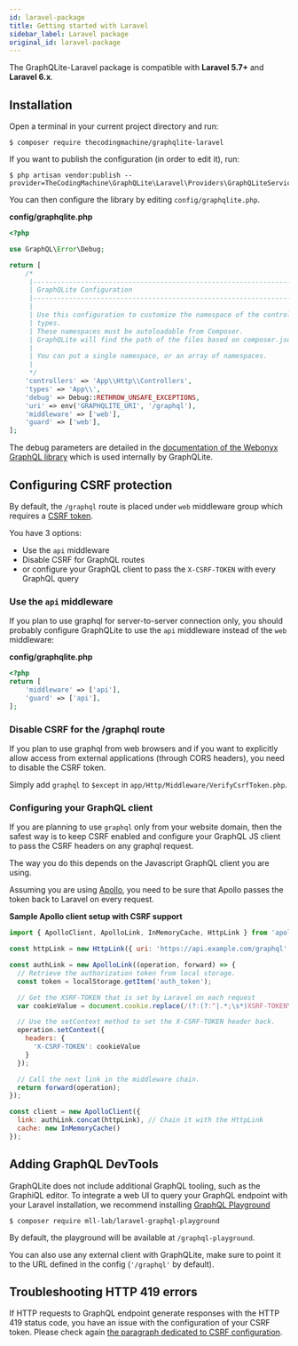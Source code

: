 ```yaml
---
id: laravel-package
title: Getting started with Laravel
sidebar_label: Laravel package
original_id: laravel-package
---
```


The GraphQLite-Laravel package is compatible with **Laravel 5.7+** and **Laravel 6.x**.

## Installation

Open a terminal in your current project directory and run:

```console
$ composer require thecodingmachine/graphqlite-laravel
```

If you want to publish the configuration (in order to edit it), run:

```console
$ php artisan vendor:publish --provider=TheCodingMachine\GraphQLite\Laravel\Providers\GraphQLiteServiceProvider
```

You can then configure the library by editing `config/graphqlite.php`.

**config/graphqlite.php**
```php
<?php

use GraphQL\Error\Debug;

return [
    /*
     |--------------------------------------------------------------------------
     | GraphQLite Configuration
     |--------------------------------------------------------------------------
     |
     | Use this configuration to customize the namespace of the controllers and
     | types.
     | These namespaces must be autoloadable from Composer.
     | GraphQLite will find the path of the files based on composer.json settings.
     |
     | You can put a single namespace, or an array of namespaces.
     |
     */
    'controllers' => 'App\\Http\\Controllers',
    'types' => 'App\\',
    'debug' => Debug::RETHROW_UNSAFE_EXCEPTIONS,
    'uri' => env('GRAPHQLITE_URI', '/graphql'),
    'middleware' => ['web'],
    'guard' => ['web'],
];
```

The debug parameters are detailed in the [documentation of the Webonyx GraphQL library](https://webonyx.github.io/graphql-php/error-handling/)
which is used internally by GraphQLite.

## Configuring CSRF protection

<div class="alert alert--warning">By default, the <code>/graphql</code> route is placed under <code>web</code> middleware group which requires a
<a href="https://laravel.com/docs/6.x/csrf">CSRF token</a>.</div>

You have 3 options:

- Use the `api` middleware
- Disable CSRF for GraphQL routes
- or configure your GraphQL client to pass the `X-CSRF-TOKEN` with every GraphQL query

### Use the `api` middleware

If you plan to use graphql for server-to-server connection only, you should probably configure GraphQLite to use the
`api` middleware instead of the `web` middleware:

**config/graphqlite.php**
```php
<?php
return [
    'middleware' => ['api'],
    'guard' => ['api'],
];
```

### Disable CSRF for the /graphql route

If you plan to use graphql from web browsers and if you want to explicitly allow access from external applications
(through CORS headers), you need to disable the CSRF token.

Simply add `graphql` to `$except` in `app/Http/Middleware/VerifyCsrfToken.php`.

### Configuring your GraphQL client

If you are planning to use `graphql` only from your website domain, then the safest way is to keep CSRF enabled and
configure your GraphQL JS client to pass the CSRF headers on any graphql request.

The way you do this depends on the Javascript GraphQL client you are using.

Assuming you are using [Apollo](https://www.apollographql.com/docs/link/links/http/), you need to be sure that Apollo passes the token
back to Laravel on every request.

**Sample Apollo client setup with CSRF support**
```js
import { ApolloClient, ApolloLink, InMemoryCache, HttpLink } from 'apollo-boost';

const httpLink = new HttpLink({ uri: 'https://api.example.com/graphql' });

const authLink = new ApolloLink((operation, forward) => {
  // Retrieve the authorization token from local storage.
  const token = localStorage.getItem('auth_token');

  // Get the XSRF-TOKEN that is set by Laravel on each request
  var cookieValue = document.cookie.replace(/(?:(?:^|.*;\s*)XSRF-TOKEN\s*\=\s*([^;]*).*$)|^.*$/, "$1");

  // Use the setContext method to set the X-CSRF-TOKEN header back.
  operation.setContext({
    headers: {
      'X-CSRF-TOKEN': cookieValue
    }
  });

  // Call the next link in the middleware chain.
  return forward(operation);
});

const client = new ApolloClient({
  link: authLink.concat(httpLink), // Chain it with the HttpLink
  cache: new InMemoryCache()
});
```

## Adding GraphQL DevTools

GraphQLite does not include additional GraphQL tooling, such as the GraphiQL editor.
To integrate a web UI to query your GraphQL endpoint with your Laravel installation,
we recommend installing [GraphQL Playground](https://github.com/mll-lab/laravel-graphql-playground)

```console
$ composer require mll-lab/laravel-graphql-playground
```

By default, the playground will be available at `/graphql-playground`.

You can also use any external client with GraphQLite, make sure to point it to the URL defined in the config (`'/graphql'` by default).

## Troubleshooting HTTP 419 errors

If HTTP requests to GraphQL endpoint generate responses with the HTTP 419 status code, you have an issue with the configuration of your
CSRF token. Please check again [the paragraph dedicated to CSRF configuration](#configuring-csrf-protection).

